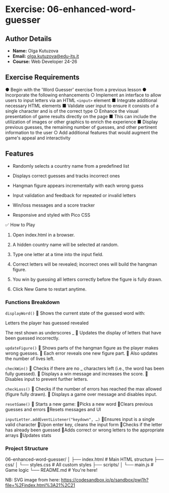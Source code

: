 # Exercise: 06-enhanced-word-guesser

## Author Details
- **Name:** Olga Kutuzova  
- **Email:** olga.kutuzova@edu-its.it  
- **Course:** Web Developer 24-26


## Exercise Requirements
● Begin with the 'Word Guesser' exercise from a previous lesson
● Incorporate the following enhancements
○ Implement an interface to allow users to input letters via an HTML `<input>` element
■ Integrate additional necessary HTML elements
■ Validate user input to ensure it consists of a single character and is of the correct type
○ Enhance the visual presentation of game results directly on the page
■ This can include the utilization of images or other graphics to enrich the experience
■ Display previous guesses, the remaining number of guesses, and other pertinent 
information to the user
○ Add additional features that would augment the game's appeal and interactivity

## Features
- Randomly selects a country name from a predefined list

- Displays correct guesses and tracks incorrect ones

- Hangman figure appears incrementally with each wrong guess

- Input validation and feedback for repeated or invalid letters

- Win/loss messages and a score tracker

- Responsive and styled with Pico CSS

✅ How to Play
1. Open index.html in a browser.

2. A hidden country name will be selected at random.

3. Type one letter at a time into the input field.

4. Correct letters will be revealed; incorrect ones will build the hangman figure.

5. You win by guessing all letters correctly before the figure is fully drawn.

6. Click New Game to restart anytime.

### Functions Breakdown
`displayWord()`
🔹 Shows the current state of the guessed word with:

Letters the player has guessed revealed

The rest shown as underscores _
🔹 Updates the display of letters that have been guessed incorrectly.

`updateFigure()`
🔹 Shows parts of the hangman figure as the player makes wrong guesses.
🔹 Each error reveals one new figure part.
🔹 Also updates the number of lives left.

`checkWin()`
🔹 Checks if there are no _ characters left (i.e., the word has been fully guessed).
🔹 Displays a win message and increases the score.
🔹 Disables input to prevent further letters.


`checkLoss()`
🔹 Checks if the number of errors has reached the max allowed (figure fully drawn).
🔹 Displays a game over message and disables input.

`resetGame()`
🔹 Starts a new game:
🔹Picks a new word
🔹Clears previous guesses and errors
🔹Resets messages and UI

`inputLetter.addEventListener("keydown", …)`
🔹Ensures input is a single valid character
🔹Upon enter key, cleans the input form
🔹Checks if the letter has already been guessed
🔹Adds correct or wrong letters to the appropriate arrays
🔹Updates stats


### Project Structure
06-enhanced-word-guesser/
│
├── index.html           # Main HTML structure
├── css/
│   └── styles.css       # All custom styles
├── scripts/
│   └── main.js          # Game logic
└── README.md            # You're here!

NB: SVG image from here:
https://codesandbox.io/p/sandbox/pwj1h?file=%2Findex.html%3A21%2C21 